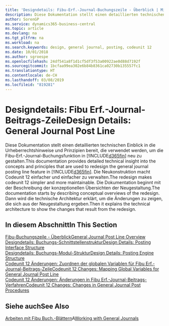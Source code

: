 ```yaml
---
title: 'Designdetails: Fibu-Erf.-Journal-Buchungszeile - Überblick | Microsoft Docs'
description: Diese Dokumentation stellt einen detaillierten technischen Einblick in die Urheberrechtshinweise und Prinzipien bereit, die verwendet werden, um die Finanzbuchhaltungs-Buchungsfunktion in Business Central neu zu gestalten.
author: SorenGP
ms.service: dynamics365-business-central
ms.topic: article
ms.devlang: na
ms.tgt_pltfrm: na
ms.workload: na
ms.search.keywords: design, general journal, posting, codeunit 12
ms.date: 10/01/2018
ms.author: sgroespe
ms.openlocfilehash: 24df541a8f1d1cf5df3f53a00922ae0d88d7192f
ms.sourcegitcommit: 1bcfaa99ea302e6b84b8361ca02730b135557fc1
ms.translationtype: HT
ms.contentlocale: de-CH
ms.lasthandoff: 03/08/2019
ms.locfileid: "819281"
---
```

# <a name="design-details-general-journal-post-line"></a><span data-ttu-id="92fca-103">Designdetails: Fibu Erf.-Journal-Beitrags-Zeile</span><span class="sxs-lookup"><span data-stu-id="92fca-103">Design Details: General Journal Post Line</span></span>
<span data-ttu-id="92fca-104">Diese Dokumentation stellt einen detaillierten technischen Einblick in die Urheberrechtshinweise und Prinzipien bereit, die verwendet werden, um die Fibu-Erf.-Journal-Buchungsfunktion in [!INCLUDE[d365fin](includes/d365fin_md.md)] neu zu gestalten.</span><span class="sxs-lookup"><span data-stu-id="92fca-104">This documentation provides detailed technical insight into the concepts and principles that are used to redesign the general journal posting line feature in [!INCLUDE[d365fin](includes/d365fin_md.md)].</span></span> <span data-ttu-id="92fca-105">Die Neukonstruktion macht Codeunit 12 einfacher und einfacher zu verwalten.</span><span class="sxs-lookup"><span data-stu-id="92fca-105">The redesign makes codeunit 12 simpler and more maintainable.</span></span> <span data-ttu-id="92fca-106">Die Dokumentation beginnt mit der Beschreibung der konzeptionellen Übersichten der Neugestaltung.</span><span class="sxs-lookup"><span data-stu-id="92fca-106">The documentation starts by describing conceptual overviews of the redesign.</span></span> <span data-ttu-id="92fca-107">Dann wird die technische Architektur erklärt, um die Änderungen zu zeigen, die sich aus der Neugestaltung ergeben.</span><span class="sxs-lookup"><span data-stu-id="92fca-107">Then it explains the technical architecture to show the changes that result from the redesign.</span></span>  

## <a name="in-this-section"></a><span data-ttu-id="92fca-108">In diesem Abschnitt</span><span class="sxs-lookup"><span data-stu-id="92fca-108">In This Section</span></span>  
[<span data-ttu-id="92fca-109">Fibu-Buchungszeile - Überblick</span><span class="sxs-lookup"><span data-stu-id="92fca-109">General Journal Post Line Overview</span></span>](design-details-general-journal-post-line-overview.md)  
[<span data-ttu-id="92fca-110">Designdetails: Buchungs-Schnittstellenstruktur</span><span class="sxs-lookup"><span data-stu-id="92fca-110">Design Details: Posting Interface Structure</span></span>](design-details-posting-interface-structure.md)  
[<span data-ttu-id="92fca-111">Designdetails: Buchungs-Modul-Struktur</span><span class="sxs-lookup"><span data-stu-id="92fca-111">Design Details: Posting Engine Structure</span></span>](design-details-posting-engine-structure.md)  
[<span data-ttu-id="92fca-112">Codeunit 12 Änderungen: Zuordnen der globalen Variablen für Fibu Erf.-Journal-Beitrags-Zeile</span><span class="sxs-lookup"><span data-stu-id="92fca-112">Codeunit 12 Changes: Mapping Global Variables for General Journal Post Line</span></span>](design-details-codeunit-12-changes-mapping-global-variables-for-general-journal-post-line.md)  
[<span data-ttu-id="92fca-113">Codeunit 12 Änderungen: Änderungen in Fibu Erf.-Journal-Beitrags-Verfahren</span><span class="sxs-lookup"><span data-stu-id="92fca-113">Codeunit 12 Changes: Changes in General Journal Post Procedures</span></span>](design-details-codeunit-12-changes-changes-in-general-journal-post-procedures.md)  

## <a name="see-also"></a><span data-ttu-id="92fca-114">Siehe auch</span><span class="sxs-lookup"><span data-stu-id="92fca-114">See Also</span></span>  
<span data-ttu-id="92fca-115">[Arbeiten mit Fibu Buch.-Blättern](ui-work-general-journals.md)A</span><span class="sxs-lookup"><span data-stu-id="92fca-115">[Working with General Journals](ui-work-general-journals.md)</span></span>
